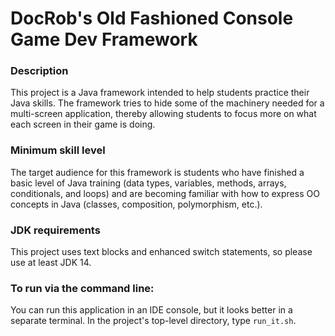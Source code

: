 # DocRob's Old Fashioned Console Game Dev Framework

### Description 
This project is a Java framework intended to help students practice their Java skills. The framework tries to hide some of the machinery needed for a multi-screen application, thereby allowing students to focus more on what each screen in their game is doing.

### Minimum skill level
The target audience for this framework is students who have finished a basic level of Java training (data types, variables, methods, arrays, conditionals, and loops) and are becoming familiar with how to express OO concepts in Java (classes, composition, polymorphism, etc.).

### JDK requirements
This project uses text blocks and enhanced switch statements, so please use at least JDK 14.

### To run via the command line:
You can run this application in an IDE console, but it looks better in a separate terminal. In the project's top-level directory, type `run_it.sh`. 
